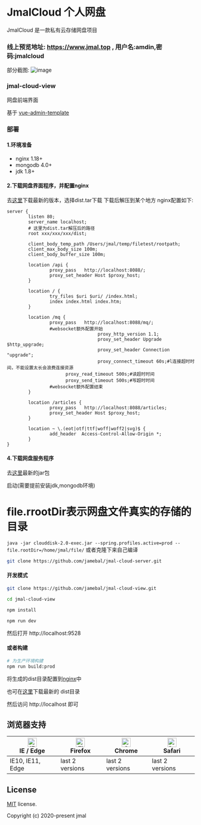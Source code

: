 # JmalCloud 个人网盘
JmalCloud 是一款私有云存储网盘项目

### 线上预览地址: https://www.jmal.top , 用户名:amdin,密码:jmalcloud

部分截图:
![image](https://www.jmal.top/api/file/admin/%E6%88%AA%E5%B1%8F%20133.png.webp)

### jmal-cloud-view
网盘前端界面

基于 [vue-admin-template](https://github.com/PanJiaChen/vue-admin-template)

### 部署

#### 1.环境准备

- nginx 1.18+
- mongodb 4.0+
- jdk 1.8+

#### 2.下载网盘界面程序，并配置nginx
去[这里](https://github.com/jamebal/jmal-cloud-view/releases)下载最新的版本，选择dist.tar下载
下载后解压到某个地方
nginx配置如下:
```nginx
server {
        listen 80;
        server_name localhost;
        # 这里为dist.tar解压后的路径
        root xxx/xxx/xxx/dist;

        client_body_temp_path /Users/jmal/temp/filetest/rootpath;
        client_max_body_size 100m;
        client_body_buffer_size 100m;

        location /api {
                proxy_pass   http://localhost:8088/;
                proxy_set_header Host $proxy_host;
        }

        location / {
                try_files $uri $uri/ /index.html;
                index index.html index.htm;
        }

        location /mq {
                proxy_pass   http://localhost:8088/mq/;
                #websocket额外配置开始
                                  proxy_http_version 1.1;
                                  proxy_set_header Upgrade $http_upgrade;
                                  proxy_set_header Connection "upgrade";
                                  proxy_connect_timeout 60s;#l连接超时时间，不能设置太长会浪费连接资源
                      proxy_read_timeout 500s;#读超时时间
                      proxy_send_timeout 500s;#写超时时间
                #websocket额外配置结束
        }

        location /articles {
                proxy_pass   http://localhost:8088/articles;
                proxy_set_header Host $proxy_host;
        }

        location ~ \.(eot|otf|ttf|woff|woff2|svg)$ {
                add_header  Access-Control-Allow-Origin *;
        }
}
```

#### 4.下载网盘服务程序
去[这里](https://github.com/jamebal/jmal-cloud-server/releases)最新的jar包

启动(需要提前安装jdk,mongodb环境)
# file.rrootDir表示网盘文件真实的存储的目录
`java -jar clouddisk-2.0-exec.jar --spring.profiles.active=prod --file.rootDir=/home/jmal/file/`
或者克隆下来自己编译
```bash
git clone https://github.com/jamebal/jmal-cloud-server.git
```

#### 开发模式
```bash
git clone https://github.com/jamebal/jmal-cloud-view.git

cd jmal-cloud-view

npm install

npm run dev
```
然后打开 http://localhost:9528

#### 或者构建
```bash
# 为生产环境构建
npm run build:prod
```

将生成的dist目录配置到[nginx](https://github.com/jamebal/jmal-cloud-server/blob/master/src/main/resources/nginx.conf)中

也可在[这里](https://github.com/jamebal/jmal-cloud-server/releases)下载最新的 dist目录

然后访问 http://localhost 即可

## 浏览器支持

| [<img src="https://raw.githubusercontent.com/alrra/browser-logos/master/src/edge/edge_48x48.png" alt="IE / Edge" width="24px" height="24px" />](http://godban.github.io/browsers-support-badges/)</br>IE / Edge | [<img src="https://raw.githubusercontent.com/alrra/browser-logos/master/src/firefox/firefox_48x48.png" alt="Firefox" width="24px" height="24px" />](http://godban.github.io/browsers-support-badges/)</br>Firefox | [<img src="https://raw.githubusercontent.com/alrra/browser-logos/master/src/chrome/chrome_48x48.png" alt="Chrome" width="24px" height="24px" />](http://godban.github.io/browsers-support-badges/)</br>Chrome | [<img src="https://raw.githubusercontent.com/alrra/browser-logos/master/src/safari/safari_48x48.png" alt="Safari" width="24px" height="24px" />](http://godban.github.io/browsers-support-badges/)</br>Safari |
| --------- | --------- | --------- | --------- |
| IE10, IE11, Edge| last 2 versions| last 2 versions| last 2 versions

## License

[MIT](https://github.com/jamebal/jmal-cloud-view/blob/master/LICENSE) license.

Copyright (c) 2020-present jmal
